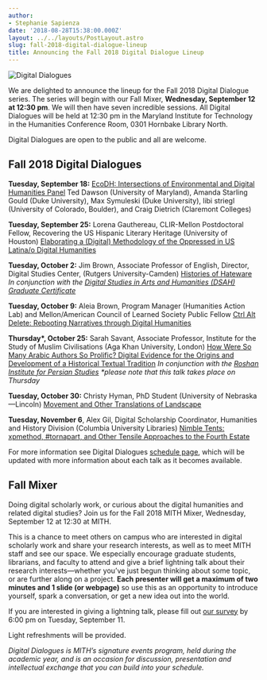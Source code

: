 ```yaml
---
author:
- Stephanie Sapienza
date: '2018-08-28T15:38:00.000Z'
layout: ../../layouts/PostLayout.astro
slug: fall-2018-digital-dialogue-lineup
title: Announcing the Fall 2018 Digital Dialogue Lineup
---
```


![Digital Dialogues](/assets/images/2009-12-header_digital-dialogues_wide.png)

We are delighted to announce the lineup for the Fall 2018 Digital Dialogue series. The series will begin with our Fall Mixer, **Wednesday, September 12 at 12:30 pm**. We will then have seven incredible sessions. All Digital Dialogues will be held at 12:30 pm in the Maryland Institute for Technology in the Humanities Conference Room, 0301 Hornbake Library North.

Digital Dialogues are open to the public and all are welcome.

## Fall 2018 Digital Dialogues

**Tuesday, September 18:** [EcoDH: Intersections of Environmental and Digital Humanities Panel](https://mith.umd.edu/dialogues/dd-fall-2018-ecodh-panel) Ted Dawson (University of Maryland), Amanda Starling Gould (Duke University), Max Symuleski (Duke University), libi striegl (University of Colorado, Boulder), and Craig Dietrich (Claremont Colleges)

**Tuesday, September 25:** Lorena Gauthereau, CLIR-Mellon Postdoctoral Fellow, Recovering the US Hispanic Literary Heritage (University of Houston) [Elaborating a (Digital) Methodology of the Oppressed in US Latina/o Digital Humanities](https://mith.umd.edu/dialogues/dd-fall-2018-lorena-gauthereau)

**Tuesday, October 2:** Jim Brown, Associate Professor of English, Director, Digital Studies Center, (Rutgers University-Camden) [Histories of Hateware](https://mith.umd.edu/dialogues/dd-fall-2018-jim-brown) _In conjunction with the [Digital Studies in Arts and Humanities (DSAH) Graduate Certificate](http://dsah.umd.edu)_

**Tuesday, October 9:** Aleia Brown, Program Manager (Humanities Action Lab) and Mellon/American Council of Learned Society Public Fellow [Ctrl Alt Delete: Rebooting Narratives through Digital Humanities](https://mith.umd.edu/dialogues/dd-fall-2018-aleia-brown)

**Thursday\*, October 25:** Sarah Savant, Associate Professor, Institute for the Study of Muslim Civilisations (Aga Khan University, London) [How Were So Many Arabic Authors So Prolific? Digital Evidence for the Origins and Development of a Historical Textual Tradition](https://mith.umd.edu/dialogues/dd-fall-2018-sarah-savant) _In conjunction with the [Roshan Institute for Persian Studies](http://sllc.umd.edu/persian) \*please note that this talk takes place on Thursday_

**Tuesday, October 30:** Christy Hyman, PhD Student (University of Nebraska—Lincoln) [Movement and Other Translations of Landscape](https://mith.umd.edu/dialogues/dd-fall-2018-christy-hyman)

**Tuesday, November 6**, Alex Gil, Digital Scholarship Coordinator, Humanities and History Division (Columbia University Libraries) [Nimble Tents: xpmethod, #tornapart, and Other Tensile Approaches to the Fourth Estate](https://mith.umd.edu/dialogues/dd-fall-2018-alex-gil)

For more information see Digital Dialogues [schedule page](http://mith.umd.edu/digital-dialogues/schedule/), which will be updated with more information about each talk as it becomes available.

## Fall Mixer

Doing digital scholarly work, or curious about the digital humanities and related digital studies? Join us for the Fall 2018 MITH Mixer, Wednesday, September 12 at 12:30 at MITH.

This is a chance to meet others on campus who are interested in digital scholarly work and share your research interests, as well as to meet MITH staff and see our space. We especially encourage graduate students, librarians, and faculty to attend and give a brief lightning talk about their research interests—whether you’ve just begun thinking about some topic, or are further along on a project. **Each presenter will get a maximum of two minutes and 1 slide (or webpage)** so use this as an opportunity to introduce yourself, spark a conversation, or get a new idea out into the world.

If you are interested in giving a lightning talk, please fill out [our survey](https://goo.gl/forms/HPZBITcpZuyBHSXx1) by 6:00 pm on Tuesday, September 11.

Light refreshments will be provided.

_Digital Dialogues is MITH’s signature events program, held during the academic year, and is an occasion for discussion, presentation and intellectual exchange that you can build into your schedule._
